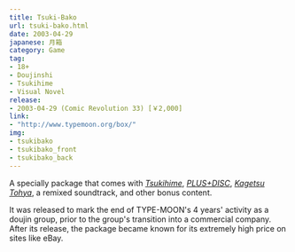 ```yaml
---
title: Tsuki-Bako
url: tsuki-bako.html
date: 2003-04-29
japanese: 月箱
category: Game
tag:
- 18+
- Doujinshi
- Tsukihime
- Visual Novel
release:
- 2003-04-29 (Comic Revolution 33) [￥2,000]
link:
- "http://www.typemoon.org/box/"
img:
- tsukibako
- tsukibako_front
- tsukibako_back
---
```


A specially package that comes with [*Tsukihime*](tsukihime.html), [*PLUS+DISC*](tsukihime-plus-disc.html), [*Kagetsu Tohya*](kagetsu-tohya.html), a remixed soundtrack, and other bonus content.

It was released to mark the end of TYPE-MOON's 4 years' activity as a doujin group, prior to the group's transition into a commercial company. After its release, the package became known for its extremely high price on sites like eBay.
